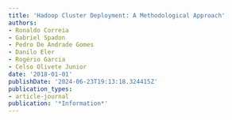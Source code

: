 ```yaml
---
title: 'Hadoop Cluster Deployment: A Methodological Approach'
authors:
- Ronaldo Correia
- Gabriel Spadon
- Pedro De Andrade Gomes
- Danilo Eler
- Rogério Garcia
- Celso Olivete Junior
date: '2018-01-01'
publishDate: '2024-06-23T19:13:18.324415Z'
publication_types:
- article-journal
publication: '*Information*'
---
```

